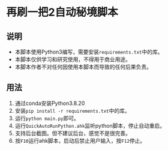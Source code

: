 # 再刷一把2自动秘境脚本

## 说明
- 本脚本使用Python3编写，需要安装`requirements.txt`中的库。
- 本脚本仅供学习和研究使用，不得用于商业用途。
- 本脚本作者不对任何因使用本脚本而导致的任何后果负责。

## 用法
1. 通过conda安装Python3.8.20
2. 安装`pip install -r requirements.txt`中的库。
3. 运行`python main.py`即可。
4. 运行`QuickAutoRunPython.ahk`监听python脚本，停止自动重启。
5. 支持后台截图。但不建议后台，感觉不是很完善。
6. 按`F10`运行ahk脚本，启动后禁止用户输入，按`F12`停止。

